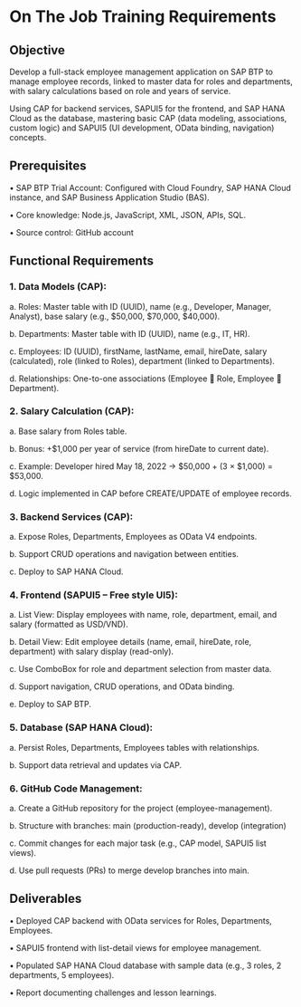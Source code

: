 # On The Job Training Requirements
## Objective
Develop a full-stack employee management application on SAP BTP to manage employee records, linked to master data for roles and departments, with salary calculations based on role and years of service. 

Using CAP for backend services, SAPUI5 for the frontend, and SAP HANA Cloud as the database, mastering basic CAP (data modeling, associations, custom logic) and SAPUI5 (UI development, OData binding, navigation) concepts.
## Prerequisites
•	SAP BTP Trial Account: Configured with Cloud Foundry, SAP HANA Cloud instance, and SAP Business Application Studio (BAS).

•	Core knowledge: Node.js, JavaScript, XML, JSON, APIs, SQL.

•	Source control: GitHub account
## Functional Requirements
### 1.	Data Models (CAP):
a.	Roles: Master table with ID (UUID), name (e.g., Developer, Manager, Analyst), base salary (e.g., $50,000, $70,000, $40,000).

b.	Departments: Master table with ID (UUID), name (e.g., IT, HR).

c.	Employees: ID (UUID), firstName, lastName, email, hireDate, salary (calculated), role (linked to Roles), department (linked to Departments).

d.	Relationships: One-to-one associations (Employee  Role, Employee  Department).
### 2.	Salary Calculation (CAP):
a.	Base salary from Roles table.

b.	Bonus: +$1,000 per year of service (from hireDate to current date).

c.	Example: Developer hired May 18, 2022 → $50,000 + (3 × $1,000) = $53,000.

d.	Logic implemented in CAP before CREATE/UPDATE of employee records.
### 3.	Backend Services (CAP):
a.	Expose Roles, Departments, Employees as OData V4 endpoints.

b.	Support CRUD operations and navigation between entities.

c.	Deploy to SAP HANA Cloud.
### 4.	Frontend (SAPUI5 – Free style UI5):
a.	List View: Display employees with name, role, department, email, and salary (formatted as USD/VND).

b.	Detail View: Edit employee details (name, email, hireDate, role, department) with salary display (read-only).

c.	Use ComboBox for role and department selection from master data.

d.	Support navigation, CRUD operations, and OData binding.

e.	Deploy to SAP BTP.
### 5.	Database (SAP HANA Cloud):
a.	Persist Roles, Departments, Employees tables with relationships.

b.	Support data retrieval and updates via CAP.
### 6.	GitHub Code Management: 
a.	Create a GitHub repository for the project (employee-management).

b.	Structure with branches: main (production-ready), develop (integration)

c.	Commit changes for each major task (e.g., CAP model, SAPUI5 list views).

d.	Use pull requests (PRs) to merge develop branches into main.
## Deliverables
•	Deployed CAP backend with OData services for Roles, Departments, Employees.

•	SAPUI5 frontend with list-detail views for employee management.

•	Populated SAP HANA Cloud database with sample data (e.g., 3 roles, 2 departments, 5 employees).

•	Report documenting challenges and lesson learnings.
